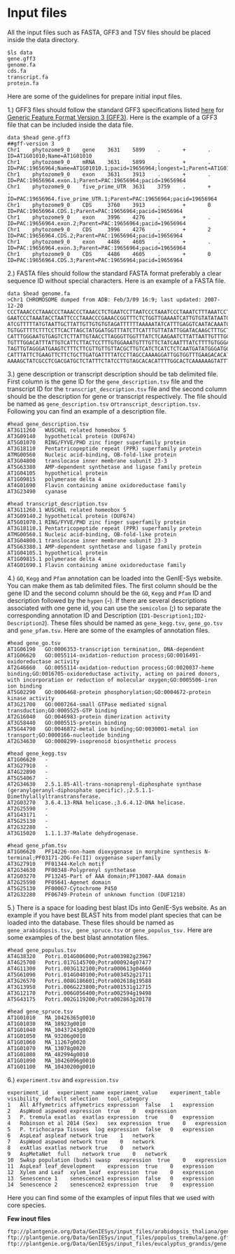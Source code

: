 # Input files

All the input files such as FASTA, GFF3 and TSV files should be placed inside the data directory.

```text
$ls data
gene.gff3
genome.fa
cds.fa
transcript.fa
protein.fa
```

Here are some of the guidelines for prepare initial input files. 

1.\) GFF3 files should follow the standard GFF3 specifications listed [here](https://github.com/The-Sequence-Ontology/Specifications/blob/master/gff3.md) for [Generic Feature Format Version 3 \(GFF3\)](https://github.com/The-Sequence-Ontology/Specifications/blob/master/gff3.md). Here is the example of a GFF3 file that can be included inside the data file.

```text
data $head gene.gff3 
##gff-version 3
Chr1    phytozome9_0    gene    3631    5899    .       +       .       ID=AT1G01010;Name=AT1G01010
Chr1    phytozome9_0    mRNA    3631    5899    .       +       .       ID=PAC:19656964;Name=AT1G01010.1;pacid=19656964;longest=1;Parent=AT1G01010
Chr1    phytozome9_0    exon    3631    3913    .       +       .       ID=PAC:19656964.exon.1;Parent=PAC:19656964;pacid=19656964
Chr1    phytozome9_0    five_prime_UTR  3631    3759    .       +       .       ID=PAC:19656964.five_prime_UTR.1;Parent=PAC:19656964;pacid=19656964
Chr1    phytozome9_0    CDS     3760    3913    .       +       0       ID=PAC:19656964.CDS.1;Parent=PAC:19656964;pacid=19656964
Chr1    phytozome9_0    exon    3996    4276    .       +       .       ID=PAC:19656964.exon.2;Parent=PAC:19656964;pacid=19656964
Chr1    phytozome9_0    CDS     3996    4276    .       +       2       ID=PAC:19656964.CDS.2;Parent=PAC:19656964;pacid=19656964
Chr1    phytozome9_0    exon    4486    4605    .       +       .       ID=PAC:19656964.exon.3;Parent=PAC:19656964;pacid=19656964
Chr1    phytozome9_0    CDS     4486    4605    .       +       0       ID=PAC:19656964.CDS.3;Parent=PAC:19656964;pacid=19656964
```

2.\) FASTA files should follow the standard FASTA format preferably a clear sequence ID without special characters. Here is an example of a FASTA file.

```text
data $head genome.fa 
>Chr1 CHROMOSOME dumped from ADB: Feb/3/09 16:9; last updated: 2007-12-20
CCCTAAACCCTAAACCCTAAACCCTAAACCTCTGAATCCTTAATCCCTAAATCCCTAAATCTTTAAATCCTACATCCAT
GAATCCCTAAATACCTAATTCCCTAAACCCGAAACCGGTTTCTCTGGTTGAAAATCATTGTGTATATAATGATAATTTT
ATCGTTTTTATGTAATTGCTTATTGTTGTGTGTAGATTTTTTAAAAATATCATTTGAGGTCAATACAAATCCTATTTCT
TGTGGTTTTCTTTCCTTCACTTAGCTATGGATGGTTTATCTTCATTTGTTATATTGGATACAAGCTTTGCTACGATCTA
CATTTGGGAATGTGAGTCTCTTATTGTAACCTTAGGGTTGGTTTATCTCAAGAATCTTATTAATTGTTTGGACTGTTTA
TGTTTGGACATTTATTGTCATTCTTACTCCTTTGTGGAAATGTTTGTTCTATCAATTTATCTTTTGTGGGAAAATTATT
TAGTTGTAGGGATGAAGTCTTTCTTCGTTGTTGTTACGCTTGTCATCTCATCTCTCAATGATATGGGATGGTCCTTTAG
CATTTATTCTGAAGTTCTTCTGCTTGATGATTTTATCCTTAGCCAAAAGGATTGGTGGTTTGAAGACACATCATATCAA
AAAAGCTATCGCCTCGACGATGCTCTATTTCTATCCTTGTAGCACACATTTTGGCACTCAAAAAAGTATTTTTAGATGT
```

3.\) gene description or transcript description should be tab delimited file. First column is the gene ID for the `gene_description.tsv`  file and the transcript ID for the `transcript_description.tsv` file and the second column should be the description for gene or transcript respectively. The file should be named as `gene_description.tsv` or`transcript_description.tsv.` Following you can find an example of a description file.

```text
#head gene_description.tsv
AT3G11260	WUSCHEL related homeobox 5
AT3G09140	hypothetical protein (DUF674)
AT5G01070	RING/FYVE/PHD zinc finger superfamily protein
AT3G18110	Pentatricopeptide repeat (PPR) superfamily protein
ATMG00560	Nucleic acid-binding, OB-fold-like protein
AT3G04800	translocase inner membrane subunit 23-3
AT5G63380	AMP-dependent synthetase and ligase family protein
AT1G04105	hypothetical protein
AT1G09815	polymerase delta 4
AT4G01690	Flavin containing amine oxidoreductase family
AT3G23490	cyanase

#head transcript_description.tsv
AT3G11260.1	WUSCHEL related homeobox 5
AT3G09140.2	hypothetical protein (DUF674)
AT5G01070.1	RING/FYVE/PHD zinc finger superfamily protein
AT3G18110.1	Pentatricopeptide repeat (PPR) superfamily protein
ATMG00560.1	Nucleic acid-binding, OB-fold-like protein
AT3G04800.1	translocase inner membrane subunit 23-3
AT5G63380.1	AMP-dependent synthetase and ligase family protein
AT1G04105.1	hypothetical protein
AT1G09815.1	polymerase delta 4
AT4G01690.1	Flavin containing amine oxidoreductase family
```

4.\) `GO`, `Kegg` and `Pfam` annotation can be loaded into the GenIE-Sys website. You can make them as tab delimited files. The first column should be the gene ID and the second column should be the `GO`, `Kegg` and `Pfam` ID and description followed by the `hypen` \(**-**\). If there are several descriptions associated with one gene id, you can use the `semicolon` \(**;**\) to separate the corresponding annotation ID and Description \(`ID1-Description1;ID2-Description2`\). These files should be named as `gene_kegg.tsv`, `gene_go.tsv` and `gene_pfam.tsv`. Here are some of the examples of annotation files.

```text
#head gene_go.tsv
AT1G06190	GO:0006353-transcription termination, DNA-dependent
AT1G06620	GO:0055114-oxidation-reduction process;GO:0016491-oxidoreductase activity
AT2G46660	GO:0055114-oxidation-reduction process;GO:0020037-heme binding;GO:0016705-oxidoreductase activity, acting on paired donors, with incorporation or reduction of molecular oxygen;GO:0005506-iron ion binding
AT5G02290	GO:0006468-protein phosphorylation;GO:0004672-protein kinase activity
AT3G21700	GO:0007264-small GTPase mediated signal transduction;GO:0005525-GTP binding
AT2G16040	GO:0046983-protein dimerization activity
AT3G58440	GO:0005515-protein binding
AT5G44790	GO:0046872-metal ion binding;GO:0030001-metal ion transport;GO:0000166-nucleotide binding
AT2G34630	GO:0008299-isoprenoid biosynthetic process

#head gene_kegg.tsv
AT1G06620	-
AT3G27910	-
AT4G22890	-
AT5G54067	-
AT2G34630	2.5.1.85-All-trans-nonaprenyl-diphosphate synthase (geranylgeranyl-diphosphate specific).;2.5.1.1-Dimethylallyltranstransferase.
AT2G03270	3.6.4.13-RNA helicase.;3.6.4.12-DNA helicase.
AT2G25590	-
AT1G43171	-
AT5G25130	-
AT2G32280	-
AT3G15020	1.1.1.37-Malate dehydrogenase.

#head gene_pfam.tsv
AT1G06620	PF14226-non-haem dioxygenase in morphine synthesis N-terminal;PF03171-2OG-Fe(II) oxygenase superfamily
AT3G27910	PF01344-Kelch motif
AT2G34630	PF00348-Polyprenyl synthetase
AT2G03270	PF13245-Part of AAA domain;PF13087-AAA domain
AT2G25590	PF05641-Agenet domain
AT5G25130	PF00067-Cytochrome P450
AT2G32280	PF06749-Protein of unknown function (DUF1218)
```

5.\) There is a space for loading best blast IDs into GenIE-Sys website. As an example if you have best BLAST hits from model plant species that can be loaded into the database. These files should be named as `gene_arabidopsis.tsv, gene_spruce.tsv` or `gene_populus_tsv.` Here are some examples of the best blast annotation files.

```text
#head gene_populus.tsv
AT4G38320	Potri.014G006000;Potra003982g23967
AT4G25700	Potri.017G145700;Potra000924g07477
AT4G11300	Potri.003G132100;Potra000613g04660
AT5G61090	Potri.014G040100;Potra003452g21711
AT3G26570	Potri.008G186601;Potra002618g19588
AT3G13950	Potri.006G223800;Potra001531g12715
AT3G12170	Potri.006G056400;Potra002594g19498
AT5G43175	Potri.002G119200;Potra002863g20178

#head gene_spruce.tsv
AT1G01010	MA_10426365g0010
AT1G01030	MA_18923g0010
AT1G01040	MA_10437243g0020
AT1G01050	MA_93206g0010
AT1G01060	MA_11267g0020
AT1G01070	MA_13078g0020
AT1G01080	MA_482994g0010
AT1G01090	MA_10426096g0010
AT1G01100	MA_10430200g0010
```

6.\) `experiment.tsv` and `expression.tsv`

```text
experiment_id	experiment_name	experiment_value	experiment_table	visibility	default selection	tool_category
1	All Affymetrics	affymetrics	expression	false	1	expression
2	AspWood	aspwood	expression	true	0	expression
3	P. tremula exatlas	exatlas	expression	true	0	expression
4	Robinson et al 2014 (Sex)	sex	expression	true	0	expression
5	P. trichocarpa Tissues	log	expression	false	0	expression
6	AspLeaf	aspleaf	network	true	1	network
7	AspWood	aspwood	network	true	0	network
8	exAtlas	exatlas	network	true	0	network
9	AspMetaNet	full	network	true	0	network
10	SwAsp population (buds)	swasp	expression	true	0	expression
11	AspLeaf	leaf_development	expression	true	0	expression
12	Xylem and Leaf	xylem_leaf	expression	true	0	expression
13	Senescence 1	senescence1	expression	false	0	expression
14	Senescence 2	senescence2	expression	true	0	expression
```

Here you can find some of the examples of input files that we used with core species.

**Few inout files**

```text
ftp://plantgenie.org/Data/GenIESys/input_files/arabidopsis_thaliana/gene.gff3
ftp://plantgenie.org/Data/GenIESys/input_files/populus_tremula/gene.gff3
ftp://plantgenie.org/Data/GenIESys/input_files/eucalyptus_grandis/gene.gff3
```





